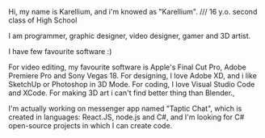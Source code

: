 Hi, my name is Karellium, and i'm knowed as "Karellium".
/// 16 y.o. second class of High School

I am programmer, graphic designer, video designer, gamer and 3D artist.

I have few favourite software :)

For video editing, my favourite software is Apple's Final Cut Pro, Adobe Premiere Pro and Sony Vegas 18. For designing, I love Adobe XD, and i like SketchUp or Photoshop in 3D Mode. For coding, I love Visual Studio Code and XCode. For making 3D art i can't find better thing than Blender.,

I'm actually working on messenger app named "Taptic Chat", which is created in languages: React.JS, node.js and C#, and I'm looking for C# open-source projects in which I can create code.

